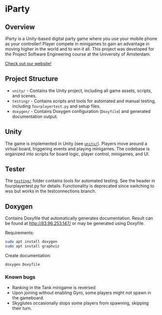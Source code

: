 # iParty

## Overview
iParty is a Unity-based digital party game where you use your mobile phone as your controller! Player compete in minigames to gain an advantage in moving higher in the world and to win it all. This project was developed for the Project Software Engineering course at the University of Amsterdam.

[Check out our website!](http://83.96.253.147/)

## Project Structure
- `unity/` - Contains the Unity project, including all game assets, scripts, and scenes.
- `testing/` - Contains scripts and tools for automated and manual testing, including `fourplayertest.py` and setup files.
- `doxygen/` - Contains Doxygen configuration (`Doxyfile`) and generated documentation output.

## Unity
The game is implemented in Unity (see [`unity/`](unity/)).
Players move around a virtual board, triggering events and playing minigames. The codebase is organized into scripts for board logic, player control, minigames, and UI.

## Tester
The [`testing/`](testing/) folder contains tools for automated testing. See the header in fourplayertest.py for details. Functionality is deprecated since switching to wss but works in the testconnections branch.

## Doxygen
Contains Doxyfile that automatically generates documentation. Result can be found at http://83.96.253.147/ or may be generated using Doxyfile.

Requirements:
```bash
sudo apt install doxygen
sudo apt install graphviz
```

Create documentation:
```bash
doxygen Doxyfile
```

### Known bugs

- Ranking in the Tank minigame is reversed
- Upon joining without enabling Gyro, some players might not spawn in the gameboard.
- Skyglutes occasionally stops some players from spawning, skipping their turn.
